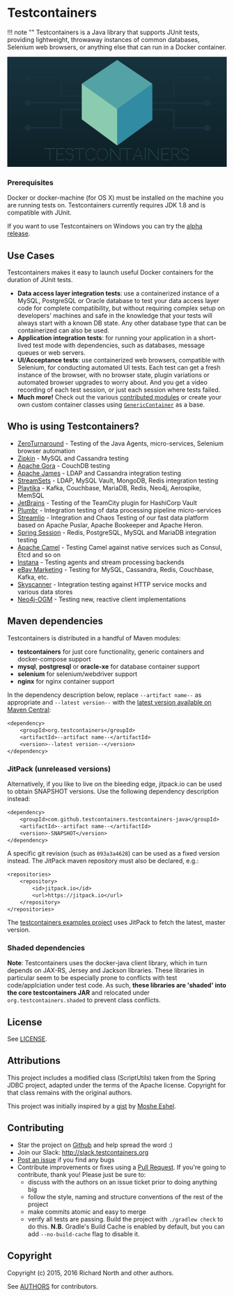 # Testcontainers

!!! note ""
    Testcontainers is a Java library that supports JUnit tests, providing lightweight, throwaway instances of common databases, Selenium web browsers, or anything else that can run in a Docker container.

![Testcontainers logo](./logo.png)

### Prerequisites

Docker or docker-machine (for OS X) must be installed on the machine you are running tests on. Testcontainers currently requires JDK 1.8 and is compatible with JUnit.

If you want to use Testcontainers on Windows you can try the [alpha release](supported_docker_environment/windows.md).



## Use Cases

Testcontainers makes it easy to launch useful Docker containers for the duration of JUnit tests.

 * **Data access layer integration tests**: use a containerized instance of a MySQL, PostgreSQL or Oracle database to test your data access layer code for complete compatibility, but without requiring complex setup on developers' machines and safe in the knowledge that your tests will always start with a known DB state. Any other database type that can be containerized can also be used.
 * **Application integration tests**: for running your application in a short-lived test mode with dependencies, such as databases, message queues or web servers.
 * **UI/Acceptance tests**: use containerized web browsers, compatible with Selenium, for conducting automated UI tests. Each test can get a fresh instance of the browser, with no browser state, plugin variations or automated browser upgrades to worry about. And you get a video recording of each test session, or just each session where tests failed.
 * **Much more!** Check out the various [contributed modules](modules/) or create your own custom container classes using [`GenericContainer`](features/creating_container.md) as a base.

## Who is using Testcontainers?

 * [ZeroTurnaround](https://zeroturnaround.com) - Testing of the Java Agents, micro-services, Selenium browser automation
 * [Zipkin](http://zipkin.io) - MySQL and Cassandra testing
 * [Apache Gora](https://gora.apache.org) - CouchDB testing
 * [Apache James](https://james.apache.org) - LDAP and Cassandra integration testing
 * [StreamSets](https://github.com/streamsets/datacollector) - LDAP, MySQL Vault, MongoDB, Redis integration testing
 * [Playtika](https://github.com/Playtika/testcontainers-spring-boot) - Kafka, Couchbase, MariaDB, Redis, Neo4j, Aerospike, MemSQL
 * [JetBrains](https://www.jetbrains.com/) - Testing of the TeamCity plugin for HashiCorp Vault
 * [Plumbr](https://plumbr.io) - Integration testing of data processing pipeline micro-services
 * [Streamlio](https://streaml.io/) - Integration and Chaos Testing of our fast data platform based on Apache Puslar, Apache Bookeeper and Apache Heron.
 * [Spring Session](https://projects.spring.io/spring-session/) - Redis, PostgreSQL, MySQL and MariaDB integration testing
 * [Apache Camel](https://camel.apache.org) - Testing Camel against native services such as Consul, Etcd and so on
 * [Instana](https://www.instana.com) - Testing agents and stream processing backends
 * [eBay Marketing](https://www.ebay.com) - Testing for MySQL, Cassandra, Redis, Couchbase, Kafka, etc.
 * [Skyscanner](https://www.skyscanner.net/) - Integration testing against HTTP service mocks and various data stores
 * [Neo4j-OGM](https://neo4j.com/developer/neo4j-ogm/) - Testing new, reactive client implementations

## Maven dependencies

Testcontainers is distributed in a handful of Maven modules:

* **testcontainers** for just core functionality, generic containers and docker-compose support
* **mysql**, **postgresql** or **oracle-xe** for database container support
* **selenium** for selenium/webdriver support
* **nginx** for nginx container support

In the dependency description below, replace `--artifact name--` as appropriate and `--latest version--` with the [latest version available on Maven Central](https://search.maven.org/#search%7Cga%7C1%7Cg%3A%22org.testcontainers%22):

```
<dependency>
    <groupId>org.testcontainers</groupId>
    <artifactId>--artifact name--</artifactId>
    <version>--latest version--</version>
</dependency>
```

### JitPack (unreleased versions)

Alternatively, if you like to live on the bleeding edge, jitpack.io can be used to obtain SNAPSHOT versions.
Use the following dependency description instead:

```
<dependency>
    <groupId>com.github.testcontainers.testcontainers-java</groupId>
    <artifactId>--artifact name--</artifactId>
    <version>-SNAPSHOT</version>
</dependency>
```

A specific git revision (such as `093a3a4628`) can be used as a fixed version instead. The JitPack maven repository must also be declared, e.g.:

```
<repositories>
    <repository>
        <id>jitpack.io</id>
        <url>https://jitpack.io</url>
    </repository>
</repositories>
```
	
The [testcontainers examples project](https://github.com/testcontainers/testcontainers-java-examples) uses JitPack to fetch the latest, master version.

### Shaded dependencies

**Note**: Testcontainers uses the docker-java client library, which in turn depends on JAX-RS, Jersey and Jackson
libraries. These libraries in particular seem to be especially prone to conflicts with test code/applciation under test
 code. As such, **these libraries are 'shaded' into the core testcontainers JAR** and relocated
 under `org.testcontainers.shaded` to prevent class conflicts.

## License

See [LICENSE](https://raw.githubusercontent.com/testcontainers/testcontainers-java/master/LICENSE).

## Attributions

This project includes a modified class (ScriptUtils) taken from the Spring JDBC project, adapted under the terms of the Apache license. Copyright for that class remains with the original authors.

This project was initially inspired by a [gist](https://gist.github.com/mosheeshel/c427b43c36b256731a0b) by [Moshe Eshel](https://github.com/mosheeshel).

## Contributing

* Star the project on [Github](https://github.com/testcontainers/testcontainers-java) and help spread the word :)
* Join our Slack: http://slack.testcontainers.org
* [Post an issue](https://github.com/testcontainers/testcontainers-java/issues) if you find any bugs
* Contribute improvements or fixes using a [Pull Request](https://github.com/testcontainers/testcontainers-java/pulls). If you're going to contribute, thank you! Please just be sure to:
	* discuss with the authors on an issue ticket prior to doing anything big
	* follow the style, naming and structure conventions of the rest of the project
	* make commits atomic and easy to merge
	* verify all tests are passing. Build the project with `./gradlew check` to do this.
	**N.B.** Gradle's Build Cache is enabled by default, but you can add `--no-build-cache` flag to disable it.

## Copyright

Copyright (c) 2015, 2016 Richard North and other authors.

See [AUTHORS](https://raw.githubusercontent.com/testcontainers/testcontainers-java/master/AUTHORS) for contributors.
